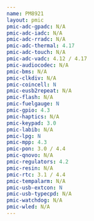 ```yaml
---
name: PM8921
layout: pmic
pmic-adc-gpadc: N/A
pmic-adc-iadc: N/A
pmic-adc-rradc: N/A
pmic-adc-thermal: 4.17
pmic-adc-touch: N/A
pmic-adc-vadc: 4.12 / 4.17
pmic-audiocodec: N/A
pmic-bms: N/A
pmic-clkdiv: N/A
pmic-coincell: N
pmic-eusb2repeat: N/A
pmic-flash: N/A
pmic-fuelgauge: N
pmic-gpio: 4.3
pmic-haptics: N/A
pmic-keypad: 3.0
pmic-labib: N/A
pmic-lpg: N
pmic-mpp: 4.3
pmic-pon: 3.0 / 4.4
pmic-qnovo: N/A
pmic-regulators: 4.2
pmic-resin: N/A
pmic-rtc: 3.1 / 4.4
pmic-tempalarm: N/A
pmic-usb-extcon: N
pmic-usb-typecpd: N/A
pmic-watchdog: N/A
pmic-wled: N/A
---
```

